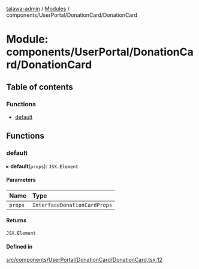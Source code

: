 [talawa-admin](../README.md) / [Modules](../modules.md) / components/UserPortal/DonationCard/DonationCard

# Module: components/UserPortal/DonationCard/DonationCard

## Table of contents

### Functions

- [default](components_UserPortal_DonationCard_DonationCard.md#default)

## Functions

### default

▸ **default**(`props`): `JSX.Element`

#### Parameters

| Name | Type |
| :------ | :------ |
| `props` | `InterfaceDonationCardProps` |

#### Returns

`JSX.Element`

#### Defined in

[src/components/UserPortal/DonationCard/DonationCard.tsx:12](https://github.com/Shubh152/talawa-admin/blob/17e2e86/src/components/UserPortal/DonationCard/DonationCard.tsx#L12)
